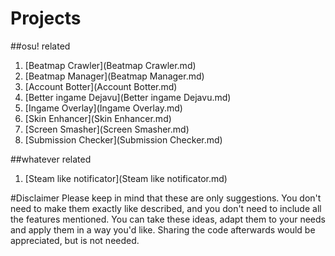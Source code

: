 # Projects
##osu! related
1. [Beatmap Crawler](Beatmap Crawler.md)
1. [Beatmap Manager](Beatmap Manager.md)
1. [Account Botter](Account Botter.md)
1. [Better ingame Dejavu](Better ingame Dejavu.md)
1. [Ingame Overlay](Ingame Overlay.md)
1. [Skin Enhancer](Skin Enhancer.md)
1. [Screen Smasher](Screen Smasher.md)
1. [Submission Checker](Submission Checker.md)

##whatever related
1. [Steam like notificator](Steam like notificator.md)

#Disclaimer
Please keep in mind that these are only suggestions. You don't need to make them exactly like described,
and you don't need to include all the features mentioned.
You can take these ideas, adapt them to your needs and apply them in a way you'd like.
Sharing the code afterwards would be appreciated, but is not needed.
